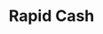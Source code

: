 ---
title: Rapid Cash
slug: rapid-cash
updated-on: '2024-05-30T13:44:31.749Z'
created-on: '2024-05-30T13:41:46.671Z'
published-on: '2024-05-30T13:54:32.469Z'
f_city-state-2:
- cms/city/senatobia-ms.md
- cms/city/oxford-ms.md
- cms/city/picayune-ms.md
- cms/city/grenada-ms.md
- cms/city/southaven-ms.md
- cms/city/henderson-nv.md
- cms/city/gresham-or.md
- cms/city/portland-or.md
- cms/city/athens-tn.md
- cms/city/vancouver-wa.md
- cms/city/new-albany-ms.md
- cms/city/pine-bluff-ar.md
- cms/city/winter-haven-fl.md
- cms/city/whitmore-lake-mi.md
f_locations:
- cms/payday-loan/rapid-cash-25686.md
- cms/payday-loan/rapid-cash-25687.md
- cms/payday-loan/rapid-cash-25688.md
- cms/payday-loan/rapid-cash-25689.md
- cms/payday-loan/rapid-cash-25690.md
- cms/payday-loan/rapid-cash-25691.md
- cms/payday-loan/rapid-cash-25692.md
- cms/payday-loan/rapid-cash-25693.md
- cms/payday-loan/rapid-cash-25694.md
- cms/payday-loan/rapid-cash-25695.md
- cms/payday-loan/rapid-cash-25696.md
- cms/payday-loan/rapid-cash-25697.md
- cms/payday-loan/rapid-cash-25698.md
- cms/payday-loan/rapid-cash-25699.md
- cms/payday-loan/rapid-cash-25700.md
- cms/payday-loan/rapid-cash-25701.md
- cms/payday-loan/rapid-cash-25702.md
- cms/payday-loan/rapid-cash-25703.md
- cms/payday-loan/rapid-cash-25704.md
- cms/payday-loan/rapid-cash-25705.md
- cms/payday-loan/rapid-cash-25706.md
- cms/payday-loan/rapid-cash-25707.md
- cms/payday-loan/rapid-cash-25708.md
- cms/payday-loan/rapid-cash-25709.md
- cms/payday-loan/rapid-cash-25710.md
- cms/payday-loan/rapid-cash-25711.md
- cms/payday-loan/rapid-cash-25712.md
- cms/payday-loan/rapid-cash-25713.md
- cms/payday-loan/rapid-cash-25714.md
f_states:
- cms/state/mississippi.md
- cms/state/nevada.md
- cms/state/oregon.md
- cms/state/tennessee.md
- cms/state/washington.md
- cms/state/arkansas.md
- cms/state/florida.md
- cms/state/michigan.md
layout: '[company].html'
tags: company
---